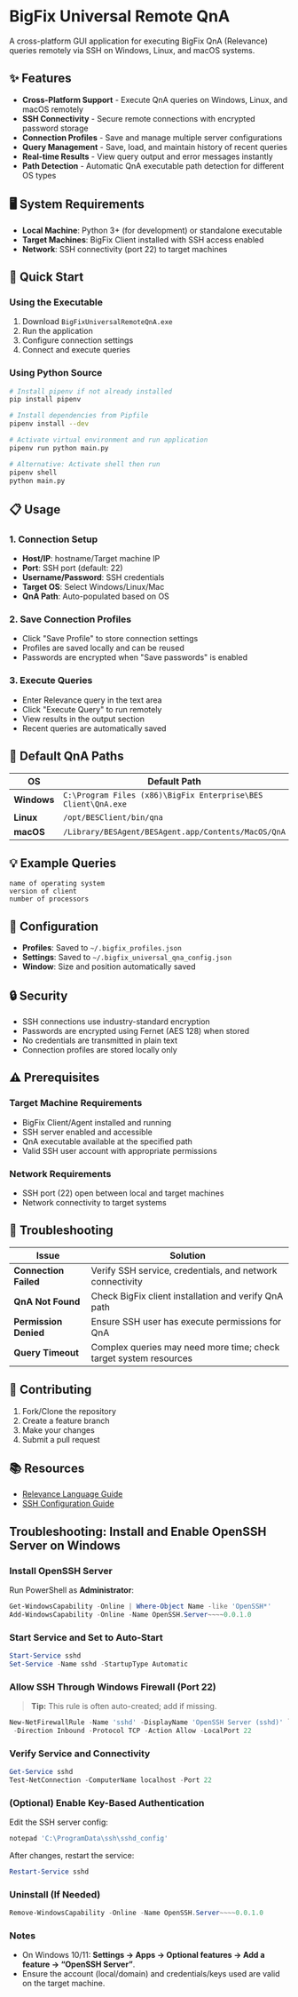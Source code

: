 # BigFix Universal Remote QnA

A cross-platform GUI application for executing BigFix QnA (Relevance) queries remotely via SSH on Windows, Linux, and macOS systems.

## ✨ Features

- **Cross-Platform Support** - Execute QnA queries on Windows, Linux, and macOS remotely
- **SSH Connectivity** - Secure remote connections with encrypted password storage
- **Connection Profiles** - Save and manage multiple server configurations
- **Query Management** - Save, load, and maintain history of recent queries
- **Real-time Results** - View query output and error messages instantly
- **Path Detection** - Automatic QnA executable path detection for different OS types

## 🖥️ System Requirements

- **Local Machine**: Python 3+ (for development) or standalone executable
- **Target Machines**: BigFix Client installed with SSH access enabled
- **Network**: SSH connectivity (port 22) to target machines

## 🚀 Quick Start

### Using the Executable
1. Download `BigFixUniversalRemoteQnA.exe`
2. Run the application
3. Configure connection settings
4. Connect and execute queries

### Using Python Source
```bash
# Install pipenv if not already installed
pip install pipenv

# Install dependencies from Pipfile
pipenv install --dev

# Activate virtual environment and run application
pipenv run python main.py

# Alternative: Activate shell then run
pipenv shell
python main.py
```
## 📋 Usage

### 1. Connection Setup
- **Host/IP**: hostname/Target machine IP
- **Port**: SSH port (default: 22)
- **Username/Password**: SSH credentials
- **Target OS**: Select Windows/Linux/Mac
- **QnA Path**: Auto-populated based on OS

### 2. Save Connection Profiles
- Click "Save Profile" to store connection settings
- Profiles are saved locally and can be reused
- Passwords are encrypted when "Save passwords" is enabled

### 3. Execute Queries
- Enter Relevance query in the text area
- Click "Execute Query" to run remotely
- View results in the output section
- Recent queries are automatically saved

## 📁 Default QnA Paths

| OS | Default Path |
|----|--------------|
| **Windows** | `C:\Program Files (x86)\BigFix Enterprise\BES Client\QnA.exe` |
| **Linux** | `/opt/BESClient/bin/qna` |
| **macOS** | `/Library/BESAgent/BESAgent.app/Contents/MacOS/QnA` |

## 💡 Example Queries

```relevance
name of operating system
version of client
number of processors
```

## 🔧 Configuration

- **Profiles**: Saved to `~/.bigfix_profiles.json`
- **Settings**: Saved to `~/.bigfix_universal_qna_config.json`
- **Window**: Size and position automatically saved


## 🔒 Security

- SSH connections use industry-standard encryption
- Passwords are encrypted using Fernet (AES 128) when stored
- No credentials are transmitted in plain text
- Connection profiles are stored locally only

## ⚠️ Prerequisites

### Target Machine Requirements
- BigFix Client/Agent installed and running
- SSH server enabled and accessible
- QnA executable available at the specified path
- Valid SSH user account with appropriate permissions

### Network Requirements
- SSH port (22) open between local and target machines
- Network connectivity to target systems

## 🐛 Troubleshooting

| Issue | Solution |
|-------|----------|
| **Connection Failed** | Verify SSH service, credentials, and network connectivity |
| **QnA Not Found** | Check BigFix client installation and verify QnA path |
| **Permission Denied** | Ensure SSH user has execute permissions for QnA |
| **Query Timeout** | Complex queries may need more time; check target system resources |


## 🤝 Contributing

1. Fork/Clone the repository
2. Create a feature branch
3. Make your changes
4. Submit a pull request

## 📚 Resources

- [Relevance Language Guide](https://developer.bigfix.com/relevance/)
- [SSH Configuration Guide](https://www.ssh.com/academy/ssh/config)


## Troubleshooting: Install and Enable OpenSSH Server on Windows

### Install OpenSSH Server

Run PowerShell as **Administrator**:

```powershell
Get-WindowsCapability -Online | Where-Object Name -like 'OpenSSH*'
Add-WindowsCapability -Online -Name OpenSSH.Server~~~~0.0.1.0
```

### Start Service and Set to Auto-Start

```powershell
Start-Service sshd
Set-Service -Name sshd -StartupType Automatic
```

### Allow SSH Through Windows Firewall (Port 22)

> **Tip:** This rule is often auto-created; add if missing.

```powershell
New-NetFirewallRule -Name 'sshd' -DisplayName 'OpenSSH Server (sshd)' `
 -Direction Inbound -Protocol TCP -Action Allow -LocalPort 22
```

### Verify Service and Connectivity

```powershell
Get-Service sshd
Test-NetConnection -ComputerName localhost -Port 22
```

### (Optional) Enable Key-Based Authentication

Edit the SSH server config:

```powershell
notepad 'C:\ProgramData\ssh\sshd_config'
```

After changes, restart the service:

```powershell
Restart-Service sshd
```

### Uninstall (If Needed)

```powershell
Remove-WindowsCapability -Online -Name OpenSSH.Server~~~~0.0.1.0
```

### Notes

- On Windows 10/11: **Settings → Apps → Optional features → Add a feature → “OpenSSH Server”**.
- Ensure the account (local/domain) and credentials/keys used are valid on the target machine.
